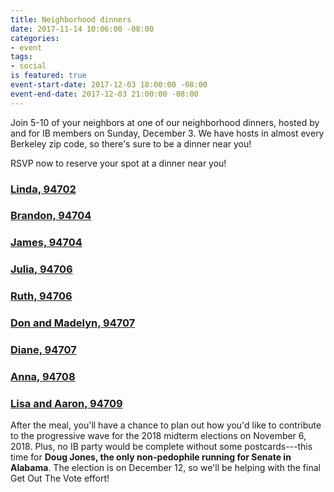 ```yaml
---
title: Neighborhood dinners
date: 2017-11-14 10:06:00 -08:00
categories:
- event
tags:
- social
is featured: true
event-start-date: 2017-12-03 18:00:00 -08:00
event-end-date: 2017-12-03 21:00:00 -08:00
---
```


Join 5-10 of your neighbors at one of our neighborhood dinners, hosted by and for IB members on Sunday, December 3. We have hosts in almost every Berkeley zip code, so there's sure to be a dinner near you!

RSVP now to reserve your spot at a dinner near you!

### [Linda, 94702](https://actionnetwork.org/events/neighborhood-dinner-lindas-94702)
### [Brandon, 94704](https://actionnetwork.org/events/neighborhood-dinner-brandons-94704)
### [James, 94704](https://actionnetwork.org/events/neighborhood-dinner-jamess-94704)
### [Julia, 94706](https://actionnetwork.org/events/neighborhood-dinner-julias-94706)
### [Ruth, 94706](https://actionnetwork.org/events/neighborhood-dinner-ruths-94706)
### [Don and Madelyn, 94707](https://actionnetwork.org/events/neighborhood-dinner-don-and-madelyns-94707)
### [Diane, 94707]()
### [Anna, 94708]()
### [Lisa and Aaron, 94709]()

After the meal, you'll have a chance to plan out how you'd like to contribute to the progressive wave for the 2018 midterm elections on November 6, 2018. Plus, no IB party would be complete without some postcards---this time for **Doug Jones, the only non-pedophile running for Senate in Alabama**. The election is on December 12, so we'll be helping with the final Get Out The Vote effort!